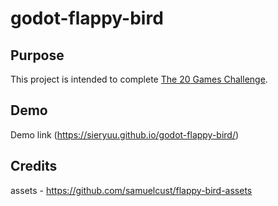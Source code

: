 # godot-flappy-bird

## Purpose
This project is intended to complete [The 20 Games Challenge](https://20_games_challenge.gitlab.io/challenge/).

## Demo
Demo link (https://sieryuu.github.io/godot-flappy-bird/)

## Credits
assets - https://github.com/samuelcust/flappy-bird-assets
